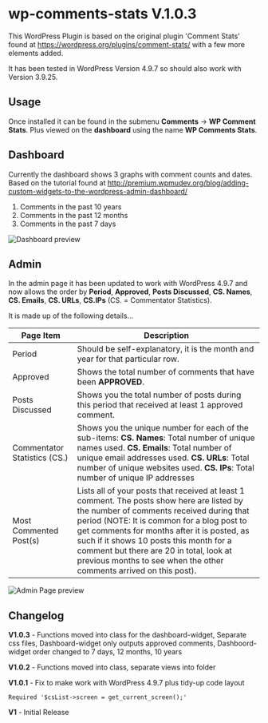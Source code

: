 # wp-comments-stats V.1.0.3

This WordPress Plugin is based on the original plugin 'Comment Stats' found at https://wordpress.org/plugins/comment-stats/ with a few more elements added.

It has been tested in WordPress Version 4.9.7 so should also work with Version 3.9.25.

Usage
----------
Once installed it can be found in the submenu **Comments** -> **WP Comment Stats**. Plus viewed on the **dashboard** using the name **WP Comments Stats**.

Dashboard
----------
Currently the dashboard shows 3 graphs with comment counts and dates.
Based on the tutorial found at http://premium.wpmudev.org/blog/adding-custom-widgets-to-the-wordpress-admin-dashboard/

1. Comments in the past 10 years
2. Comments in the past 12 months
3. Comments in the past 7 days

![Dashboard preview](https://grafxflow.co.uk/storage/app/media/blog-images/2015/9337/dashboard-wp-comment-stats.png)

Admin
----------
In the admin page it has been updated to work with WordPress 4.9.7 and now allows the order by **Period**, **Approved**, **Posts Discussed**, **CS. Names**, **CS. Emails**, **CS. URLs**, **CS.IPs** (CS. = Commentator Statistics).

It is made up of the following details...

Page Item | Description
------------ | -------------
Period | Should be self-explanatory, it is the month and year for that particular row.
Approved | Shows the total number of comments that have been **APPROVED**.
Posts Discussed | Shows you the total number of posts during this period that received at least 1 approved comment.
Commentator Statistics (CS.) | Shows you the unique number for each of the sub-items: **CS. Names**: Total number of unique names used. **CS. Emails**: Total number of unique email addresses used. **CS. URLs**: Total number of unique websites used. **CS. IPs**: Total number of unique IP addresses
Most Commented Post(s) | Lists all of your posts that received at least 1 comment. The posts show here are listed by the number of comments received during that period (NOTE: It is common for a blog post to get comments for months after it is posted, as such if it shows 10 posts this month for a comment but there are 20 in total, look at previous months to see when the other comments arrived on this post).

![Admin Page preview](https://grafxflow.co.uk/storage/app/media/blog-images/2015/9337/admin-wp-comment-stats.png)

Changelog
----------
**V1.0.3** - Functions moved into class for the dashboard-widget, Separate css files, Dashboard-widget only outputs approved comments, Dashboord-widget order changed to 7 days, 12 months, 10 years

**V1.0.2** - Functions moved into class, separate views into folder

**V1.0.1** - Fix to make work with WordPress 4.9.7 plus tidy-up code layout

```
Required '$csList->screen = get_current_screen();'
```

**V1** - Initial Release
